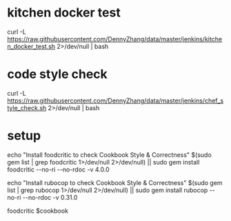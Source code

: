 # kitchen docker test
curl -L https://raw.githubusercontent.com/DennyZhang/data/master/jenkins/kitchen_docker_test.sh 2>/dev/null | bash

# code style check
curl -L https://raw.githubusercontent.com/DennyZhang/data/master/jenkins/chef_style_check.sh 2>/dev/null | bash

# setup
echo "Install foodcritic to check Cookbook Style &amp; Correctness"
$(sudo gem list | grep foodcritic 1>/dev/null 2>/dev/null) || sudo gem install foodcritic --no-ri --no-rdoc -v 4.0.0

echo "Install rubocop to check Cookbook Style &amp; Correctness"
$(sudo gem list | grep rubocop 1>/dev/null 2>/dev/null) || sudo gem install rubocop --no-ri --no-rdoc -v 0.31.0

foodcritic $cookbook

